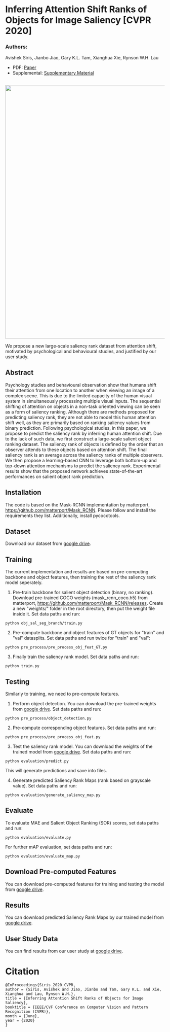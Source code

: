 # Inferring Attention Shift Ranks of Objects for Image Saliency [CVPR 2020]

### Authors:
Avishek Siris, Jianbo Jiao, Gary K.L. Tam, Xianghua Xie, Rynson W.H. Lau

+ PDF: [Paper](http://openaccess.thecvf.com/content_CVPR_2020/papers/Siris_Inferring_Attention_Shift_Ranks_of_Objects_for_Image_Saliency_CVPR_2020_paper.pdf)
+ Supplemental: [Supplementary Material](http://openaccess.thecvf.com/content_CVPR_2020/supplemental/Siris_Inferring_Attention_Shift_CVPR_2020_supplemental.pdf)

##
<p align="center">
<img src="https://github.com/SirisAvishek/Inferring-Attention-Shift-Ranks/blob/master/images/saliency_rank_data_compare.png" width="800"/>
</p>

We propose a new large-scale saliency rank dataset from attention shift, motivated by psychological and behavioural studies, and justified by our user study.

## Abstract
Psychology studies and behavioural observation show that humans shift their attention from one location to another when viewing an image of a complex scene. This is due to the limited capacity of the human visual system in simultaneously processing multiple visual inputs. The sequential shifting of attention on objects in a non-task oriented viewing can be seen as a form of saliency ranking. Although there are methods proposed for predicting saliency rank, they are not able to model this human attention shift well, as they are primarily based on ranking saliency values from binary prediction. Following psychological studies, in this paper, we propose to predict the saliency rank by inferring human attention shift. Due to the lack of such data, we first construct a large-scale salient object ranking dataset. The saliency rank of objects is defined by the order that an observer attends to these objects based on attention shift. The final saliency rank is an average across the saliency ranks of multiple observers. We then propose a learning-based CNN to leverage both bottom-up and top-down attention mechanisms to predict the saliency rank. Experimental results show that the proposed network achieves state-of-the-art performances on salient object rank prediction. 

## Installation
The code is based on the Mask-RCNN implementation by matterport, https://github.com/matterport/Mask_RCNN. Please follow and install the requirements they list. Additionally, install pycocotools.   

## Dataset
Download our dataset from [google drive](https://drive.google.com/file/d/1ueSpf3avLAPiJxoP40v5KL7qxaYtM1us/view?usp=sharing).

## Training 
The current implementation and results are based on pre-computing backbone and object features, then training the rest of the saliency rank model seperately. 

1. Pre-train backbone for salient object detection (binary, no ranking). Download pre-trained COCO weights (mask_rcnn_coco.h5) from matterport, https://github.com/matterport/Mask_RCNN/releases. Create a new "weights/" folder in the root directory, then put the weight file inside it. Set data paths and run:
```
python obj_sal_seg_branch/train.py
```

2. Pre-compute backbone and object features of GT objects for "train" and "val" datasplits. Set data paths and run twice for "train" and "val":
```
python pre_process/pre_process_obj_feat_GT.py
```

3.  Finally train the saliency rank model. Set data paths and run:
```
python train.py
```

## Testing
Similarly to training, we need to pre-compute features.

1. Perform object detection. You can download the pre-trained weights from [google drive](https://drive.google.com/file/d/1hClREOAqtIQrIHxSFuyQOJry5BTJeIND/view?usp=sharing). 
Set data paths and run:
```
python pre_process/object_detection.py
```

2. Pre-compute corresponding object features. Set data paths and run:
```
python pre_process/pre_process_obj_feat.py
```

3. Test the saliency rank model. You can download the weights of the trained model from [google drive](https://drive.google.com/file/d/1fXFGvrS7aMd5FagM9n7-VaJPxRrPXbXN/view?usp=sharing).
Set data paths and run:
```
python evaluation/predict.py
```
This will generate predictions and save into files.

4. Generate predicted Saliency Rank Maps (rank based on grayscale value). Set data paths and run:
```
python evaluation/generate_saliency_map.py
```

## Evaluate
To evaluate MAE and Salient Object Ranking (SOR) scores, set data paths and run:
```
python evaluation/evaluate.py
```

For further mAP evaluation, set data paths and run:
```
python evaluation/evaluate_map.py
```

## Download Pre-computed Features
You can download pre-computed features for training and testing the model from [google drive](https://drive.google.com/file/d/1r1d9q4SACIu1oasC7HCiPYs_NJD_2vWP/view?usp=sharing).

## Results
You can download predicted Saliency Rank Maps by our trained model from [google drive](https://drive.google.com/file/d/1Y2fzTRUtrPLWvkFvKe0D0kd38Z2NluXm/view?usp=sharing).

## User Study Data
You can find results from our user study at [google drive](https://drive.google.com/file/d/1MUIJBSWsQfQjx33X3fpi7uL6_CkW_8mz/view?usp=sharing).

# Citation
```
@InProceedings{Siris_2020_CVPR,
author = {Siris, Avishek and Jiao, Jianbo and Tam, Gary K.L. and Xie, Xianghua and Lau, Rynson W.H.},
title = {Inferring Attention Shift Ranks of Objects for Image Saliency},
booktitle = {IEEE/CVF Conference on Computer Vision and Pattern Recognition (CVPR)},
month = {June},
year = {2020}
}
```

